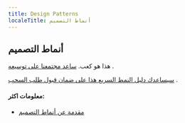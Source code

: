 ```yaml
---
title: Design Patterns
localeTitle: أنماط التصميم
---
```

## أنماط التصميم

هذا هو كعب. [ساعد مجتمعنا على توسيعه](https://github.com/freeCodeCamp/guide/blob/master/src/pages/design-patterns/index.md) .

[سيساعدك دليل النمط السريع هذا على ضمان قبول طلب السحب](https://github.com/freecodecamp/guides/blob/master/README.md) .

#### معلومات اكثر:
*   [مقدمة عن أنماط التصميم](https://www.webopedia.com/TERM/O/object_oriented_programming_OOP.html/)
